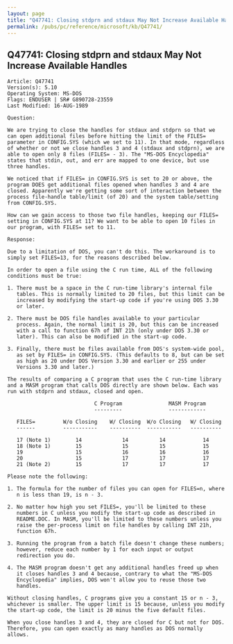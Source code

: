 ```yaml
---
layout: page
title: "Q47741: Closing stdprn and stdaux May Not Increase Available Handles"
permalink: /pubs/pc/reference/microsoft/kb/Q47741/
---
```


## Q47741: Closing stdprn and stdaux May Not Increase Available Handles

	Article: Q47741
	Version(s): 5.10
	Operating System: MS-DOS
	Flags: ENDUSER | SR# G890728-23559
	Last Modified: 16-AUG-1989
	
	Question:
	
	We are trying to close the handles for stdaux and stdprn so that we
	can open additional files before hitting the limit of the FILES=
	parameter in CONFIG.SYS (which we set to 11). In that mode, regardless
	of whether or not we close handles 3 and 4 (stdaux and stdprn), we are
	able to open only 8 files (FILES= - 3). The "MS-DOS Encyclopedia"
	states that stdin, out, and err are mapped to one device, but use
	three handles.
	
	We noticed that if FILES= in CONFIG.SYS is set to 20 or above, the
	program DOES get additional files opened when handles 3 and 4 are
	closed. Apparently we're getting some sort of interaction between the
	process file-handle table/limit (of 20) and the system table/setting
	from CONFIG.SYS.
	
	How can we gain access to those two file handles, keeping our FILES=
	setting in CONFIG.SYS at 11? We want to be able to open 10 files in
	our program, with FILES= set to 11.
	
	Response:
	
	Due to a limitation of DOS, you can't do this. The workaround is to
	simply set FILES=13, for the reasons described below.
	
	In order to open a file using the C run time, ALL of the following
	conditions must be true:
	
	1. There must be a space in the C run-time library's internal file
	   tables. This is normally limited to 20 files, but this limit can be
	   increased by modifying the start-up code if you're using DOS 3.30
	   or later.
	
	2. There must be DOS file handles available to your particular
	   process. Again, the normal limit is 20, but this can be increased
	   with a call to function 67h of INT 21h (only under DOS 3.30 or
	   later). This can also be modified in the start-up code.
	
	3. Finally, there must be files available from DOS's system-wide pool,
	   as set by FILES= in CONFIG.SYS. (This defaults to 8, but can be set
	   as high as 20 under DOS Version 3.30 and earlier or 255 under
	   Versions 3.30 and later.)
	
	The results of comparing a C program that uses the C run-time library
	and a MASM program that calls DOS directly are shown below. Each was
	run with stdprn and stdaux, closed and open.
	
	                            C Program               MASM Program
	                            ---------               ------------
	
	   FILES=         W/o Closing    W/ Closing  W/o Closing   W/ Closing
	   ------         -----------    ----------  -----------   ----------
	
	   17 (Note 1)        14             14          14            14
	   18 (Note 1)        15             15          15            15
	   19                 15             16          16            16
	   20                 15             17          17            17
	   21 (Note 2)        15             17          17            17
	
	Please note the following:
	
	1. The formula for the number of files you can open for FILES=n, where
	   n is less than 19, is n - 3.
	
	2. No matter how high you set FILES=, you'll be limited to these
	   numbers in C unless you modify the start-up code as described in
	   README.DOC. In MASM, you'll be limited to these numbers unless you
	   raise the per-process limit on file handles by calling INT 21h,
	   function 67h.
	
	3. Running the program from a batch file doesn't change these numbers;
	   however, reduce each number by 1 for each input or output
	   redirection you do.
	
	4. The MASM program doesn't get any additional handles freed up when
	   it closes handles 3 and 4 because, contrary to what the "MS-DOS
	   Encyclopedia" implies, DOS won't allow you to reuse those two
	   handles.
	
	Without closing handles, C programs give you a constant 15 or n - 3,
	whichever is smaller. The upper limit is 15 because, unless you modify
	the start-up code, the limit is 20 minus the five default files.
	
	When you close handles 3 and 4, they are closed for C but not for DOS.
	Therefore, you can open exactly as many handles as DOS normally
	allows.

